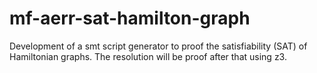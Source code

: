 # mf-aerr-sat-hamilton-graph
Development of a smt script generator to proof the satisfiability (SAT) of Hamiltonian graphs. The resolution will be proof after that using z3.
